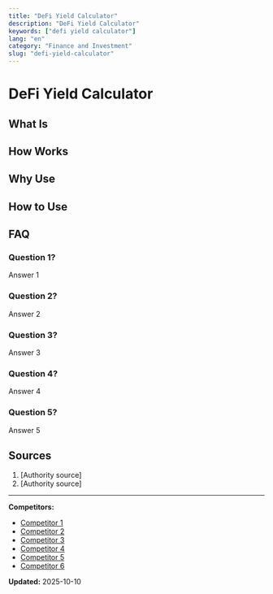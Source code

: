 ```yaml
---
title: "DeFi Yield Calculator"
description: "DeFi Yield Calculator"
keywords: ["defi yield calculator"]
lang: "en"
category: "Finance and Investment"
slug: "defi-yield-calculator"
---
```


# DeFi Yield Calculator

<!-- TODO: Add introduction -->

## What Is

<!-- TODO: Explain what this calculator does -->

## How Works

<!-- TODO: Explain methodology -->

## Why Use

<!-- TODO: List benefits -->

## How to Use

<!-- TODO: Step-by-step guide -->

## FAQ

### Question 1?
Answer 1

### Question 2?
Answer 2

### Question 3?
Answer 3

### Question 4?
Answer 4

### Question 5?
Answer 5

## Sources

1. [Authority source]
2. [Authority source]

---

**Competitors:**
- [Competitor 1](https://codepen.io/jordancolena/full/dyxrerp)
- [Competitor 2](https://de.fi/explore/apr-apy-calculator)
- [Competitor 3](https://yieldsamurai.com/calculator)
- [Competitor 4](https://www.coingecko.com/en/impermanent-loss-calculator)
- [Competitor 5](https://defidividends.com/tools/stablecoin-borrowing-yield-calculator/)
- [Competitor 6](https://www.datawallet.com/crypto-staking-calculator)

**Updated:** 2025-10-10
